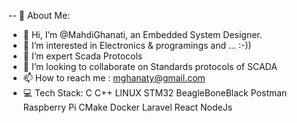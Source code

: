 -- 💫 About Me:
- 👋 Hi, I’m @MahdiGhanati, an Embedded System Designer.
- 👀 I’m interested in Electronics & programings and ... :-))
- 🌱 I’m expert Scada Protocols
- 💞️ I’m looking to collaborate on Standards protocols of SCADA
- 📫 How to reach me : mghanaty@gmail.com
- 💻 Tech Stack:
C C++  LINUX STM32 BeagleBoneBlack Postman Raspberry Pi CMake Docker Laravel React NodeJs
<!---
MahdiGhanati/MahdiGhanati is a ✨ special ✨ repository because its `README.md` (this file) appears on your GitHub profile.
You can click the Preview link to take a look at your changes.
--->
